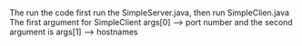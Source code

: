 ###
The run the code first run the SimpleServer.java, then run SimpleClien.java
The first argument for SimpleClient args[0] --> port number
and the second argument is args[1] --> hostnames
